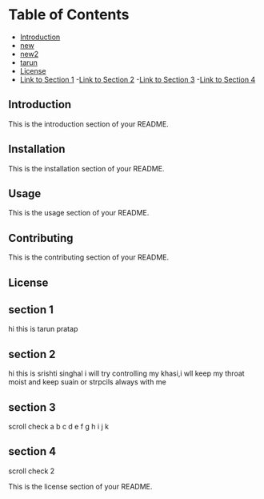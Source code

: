 # Table of Contents

- [Introduction](#introduction)
- [new](#installation)
- [new2](#usage)
- [tarun](#contributing)
- [License](#license)
- [Link to Section 1](#section-1)
-[Link to Section 2](#section-2)
-[Link to Section 3](#section-3)
-[Link to Section 4](#section-4)

## Introduction <a name="introduction"></a>

This is the introduction section of your README.

## Installation <a name="installation"></a>

This is the installation section of your README.

## Usage <a name="usage"></a>

This is the usage section of your README.

## Contributing <a name="contributing"></a>

This is the contributing section of your README.

## License <a name="license"></a>
## section 1
hi this is tarun pratap
## section 2
hi this is srishti singhal
i will try controlling my khasi,i wll keep my throat moist
and keep suain or strpcils always with me

## section 3
scroll check
a
b
c
d
e
f
g
h
i
j
k

## section 4
scroll check 2


This is the license section of your README.
